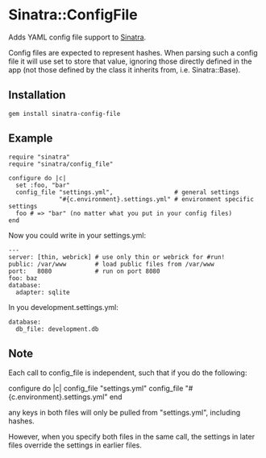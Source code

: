 Sinatra::ConfigFile
===================

Adds YAML config file support to [Sinatra](http://sinatrarb.com).

Config files are expected to represent hashes. When parsing such a config file it will use set to store that value,
ignoring those directly defined in the app (not those defined by the class it inherits from, i.e. Sinatra::Base).


Installation
------------

    gem install sinatra-config-file

Example
-------

    require "sinatra"
    require "sinatra/config_file"

    configure do |c|
      set :foo, "bar"
      config_file "settings.yml",                 # general settings
                  "#{c.environment}.settings.yml" # environment specific settings
      foo # => "bar" (no matter what you put in your config files)
    end

Now you could write in your settings.yml:

    ---
    server: [thin, webrick] # use only thin or webrick for #run!
    public: /var/www        # load public files from /var/www
    port:   8080            # run on port 8080
    foo: baz
    database:
      adapter: sqlite

In you development.settings.yml:

    database:
      db_file: development.db

Note
----
Each call to config_file is independent, such that if you do the following:

  configure do |c|
    config_file "settings.yml"
    config_file "#{c.environment}.settings.yml"
  end

any keys in both files will only be pulled from "settings.yml", including
hashes.

However, when you specify both files in the same call, the settings in later
files override the settings in earlier files.

